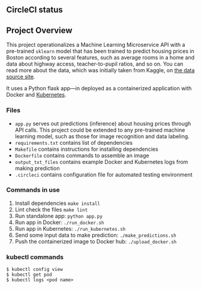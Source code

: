 ## CircleCI status

## Project Overview

This project operationalizes a Machine Learning Microservice API with a pre-trained `sklearn` model that has been trained to predict housing prices in Boston according to several features, such as average rooms in a home and data about highway access, teacher-to-pupil ratios, and so on. You can read more about the data, which was initially taken from Kaggle, on [the data source site](https://www.kaggle.com/c/boston-housing).

It uses a Python flask app—in deployed as a containerized application with Docker and [Kubernetes](https://kubernetes.io/).


### Files

* `app.py` serves out predictions (inference) about housing prices through API calls. This project could be extended to any pre-trained machine learning model, such as those for image recognition and data labeling.
* `requirements.txt` contains list of dependencies
* `Makefile` contains instructions for installing dependencies
* `Dockerfile` contains commands to assemble an image
* `output_txt_files` contains example Docker and Kubernetes logs from making prediction
* `.circleci` contains configuration file for automated testing environment


### Commands in use

1. Install dependencies `make install`
1. Lint check the files  `make lint`
1. Run standalone app:  `python app.py`
2. Run app in Docker:  `./run_docker.sh`
3. Run app in Kubernetes:  `./run_kubernetes.sh`
3. Send some input data to make prediction:  `./make_predictions.sh`
3. Push the containerized image to Docker hub:  `./upload_docker.sh`


### kubectl commands

````
$ kubectl config view
$ kubectl get pod
$ kubectl logs <pod name>
````